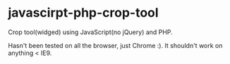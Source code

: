 javascirpt-php-crop-tool
========================

Crop tool(widged) using JavaScript(no jQuery) and PHP. 

Hasn't been tested on all the browser, just Chrome :). It shouldn't work on anything < IE9.
